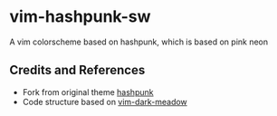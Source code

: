 # vim-hashpunk-sw
A vim colorscheme based on hashpunk, which is based on pink neon

## Credits and References ##
* Fork from original theme [hashpunk](https://github.com/abnt713/vim-hashpunk)
* Code structure based on [vim-dark-meadow](https://github.com/jliu2179/vim-dark-meadow)
